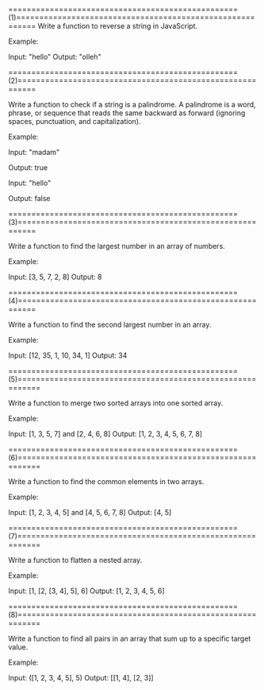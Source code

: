 ==================================================(1)==========================================================
Write a function to reverse a string in JavaScript.

Example:

Input: "hello"
Output: "olleh"

==================================================(2)==========================================================

Write a function to check if a string is a palindrome. A palindrome is a word, phrase, or sequence that reads the same backward as forward (ignoring spaces, punctuation, and capitalization).

Example:

Input: "madam"

Output: true

Input: "hello"

Output: false

==================================================(3)==========================================================

Write a function to find the largest number in an array of numbers.

Example:

Input: [3, 5, 7, 2, 8]
Output: 8

==================================================(4)==========================================================

Write a function to find the second largest number in an array.

Example:

Input: [12, 35, 1, 10, 34, 1]
Output: 34

==================================================(5)===========================================================

Write a function to merge two sorted arrays into one sorted array.

Example:

Input: [1, 3, 5, 7] and [2, 4, 6, 8]
Output: [1, 2, 3, 4, 5, 6, 7, 8]

==================================================(6)===========================================================

Write a function to find the common elements in two arrays.

Example:

Input: [1, 2, 3, 4, 5] and [4, 5, 6, 7, 8]
Output: [4, 5]

==================================================(7)===========================================================

Write a function to flatten a nested array.

Example:

Input: [1, [2, [3, 4], 5], 6]
Output: [1, 2, 3, 4, 5, 6]

==================================================(8)===========================================================

Write a function to find all pairs in an array that sum up to a specific target value.

Example:

Input: ([1, 2, 3, 4, 5], 5)
Output: [[1, 4], [2, 3]]
